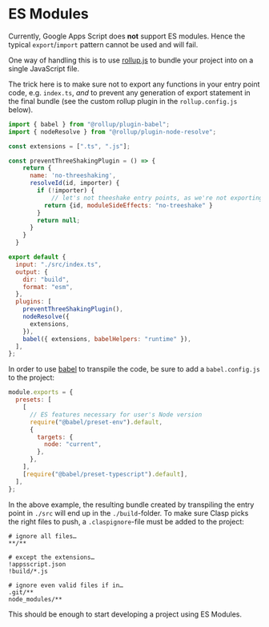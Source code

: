 # ES Modules

Currently, Google Apps Script does **not** support ES modules. Hence the typical `export`/`import` pattern cannot be used and will fail.

One way of handling this is to use [rollup.js](https://rollupjs.org/) to bundle your project into on a single JavaScript file.

The trick here is to make sure not to export any functions in your entry point code, e.g. `index.ts`, _and_ to prevent any generation of export statement in the final bundle (see the custom rollup plugin in the `rollup.config.js` below).

```js
import { babel } from "@rollup/plugin-babel";
import { nodeResolve } from "@rollup/plugin-node-resolve";

const extensions = [".ts", ".js"];

const preventThreeShakingPlugin = () => {
    return {
      name: 'no-threeshaking',
      resolveId(id, importer) {
        if (!importer) {
            // let's not theeshake entry points, as we're not exporting anything in Apps Script files
          return {id, moduleSideEffects: "no-treeshake" }
        }
        return null;
      }
    }
  }

export default {
  input: "./src/index.ts",
  output: {
    dir: "build",
    format: "esm",
  },
  plugins: [
    preventThreeShakingPlugin(),
    nodeResolve({
      extensions,
    }),
    babel({ extensions, babelHelpers: "runtime" }),
  ],
};
```

In order to use [babel](https://babeljs.io/) to transpile the code, be sure to add a `babel.config.js` to the project:

```js
module.exports = {
  presets: [
    [
      // ES features necessary for user's Node version
      require("@babel/preset-env").default,
      {
        targets: {
          node: "current",
        },
      },
    ],
    [require("@babel/preset-typescript").default],
  ],
};
```

In the above example, the resulting bundle created by transpiling the entry point in `./src` will end up in the `./build`-folder. To make sure Clasp picks the right files to push, a `.claspignore`-file must be added to the project:

```ignore
# ignore all files…
**/**

# except the extensions…
!appsscript.json
!build/*.js

# ignore even valid files if in…
.git/**
node_modules/**
```

This should be enough to start developing a project using ES Modules.